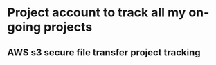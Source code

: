 # Project account to track all my on-going projects

## AWS s3 secure file transfer project tracking
